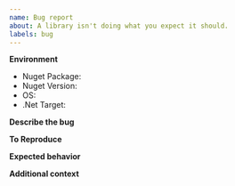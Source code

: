 ```yaml
---
name: Bug report
about: A library isn't doing what you expect it should.
labels: bug
---
```


**Environment**
- Nuget Package: <!-- [e.g. JsonSchema.Net] -->
- Nuget Version: <!-- [e.g. 1.2.3] -->
- OS: <!-- [e.g. Linux] -->
- .Net Target: <!-- [e.g. Fwk 4.8, Core 3.x]  -->

**Describe the bug**
<!-- A clear and concise description of what the bug is. -->

**To Reproduce**
<!-- Please add test code or steps to reproduce the behavior. -->

**Expected behavior**
<!-- A clear and concise description of what you expected to happen. -->

**Additional context**
<!-- Any other information that you think may help identify the cause of the problem. -->
